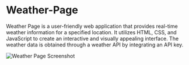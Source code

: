 # Weather-Page
Weather Page is a user-friendly web application that provides real-time weather information for a specified location. It utilizes HTML, CSS, and JavaScript to create an interactive and visually appealing interface. The weather data is obtained through a weather API by integrating an API key.

![Weather Page Screenshot](https://github.com/avinashkr7/Weather-Page/assets/118923593/cf03b8f7-85e3-4838-ba78-7c9d0295b028)

